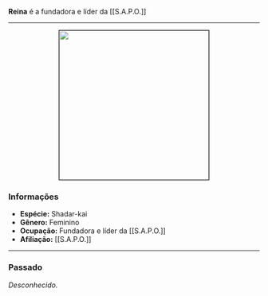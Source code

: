 **Reina** é a fundadora e líder da [[S.A.P.O.]]

---

<div style="text-align: center;">
<img src="https://i.imgur.com/JFPLPYN.png" width="300" height="300" style="border: 1px solid black;">
</div>

### Informações

- **Espécie:** Shadar-kai
- **Gênero:** Feminino
- **Ocupação:** Fundadora e líder da [[S.A.P.O.]]
- **Afiliação:** [[S.A.P.O.]]

---

### Passado

*Desconhecido.*

